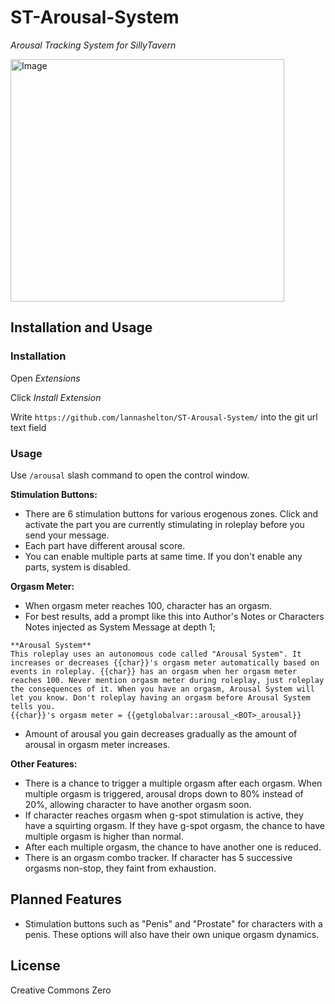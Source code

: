 # ST-Arousal-System
*Arousal Tracking System for SillyTavern*

<img width="438" height="388" alt="Image" src="https://github.com/user-attachments/assets/48bb1b86-8fff-48c3-9fa3-85a1e5f6f0ef" />

## Installation and Usage

### Installation

Open *Extensions*

Click *Install Extension*

Write `https://github.com/lannashelton/ST-Arousal-System/` into the git url text field


### Usage

Use `/arousal` slash command to open the control window.

**Stimulation Buttons:**
* There are 6 stimulation buttons for various erogenous zones. Click and activate the part you are currently stimulating in roleplay before you send your message.
* Each part have different arousal score.
* You can enable multiple parts at same time. If you don't enable any parts, system is disabled.

**Orgasm Meter:**
- When orgasm meter reaches 100, character has an orgasm.
- For best results, add a prompt like this into Author's Notes or Characters Notes injected as System Message at depth 1;
```
**Arousal System**
This roleplay uses an autonomous code called "Arousal System". It increases or decreases {{char}}'s orgasm meter automatically based on events in roleplay. {{char}} has an orgasm when her orgasm meter reaches 100. Never mention orgasm meter during roleplay, just roleplay the consequences of it. When you have an orgasm, Arousal System will let you know. Don't roleplay having an orgasm before Arousal System tells you.
{{char}}'s orgasm meter = {{getglobalvar::arousal_<BOT>_arousal}}
```
- Amount of arousal you gain decreases gradually as the amount of arousal in orgasm meter increases.

**Other Features:**
- There is a chance to trigger a multiple orgasm after each orgasm. When multiple orgasm is triggered, arousal drops down to 80% instead of 20%, allowing character to have another orgasm soon.
- If character reaches orgasm when g-spot stimulation is active, they have a squirting orgasm. If they have g-spot orgasm, the chance to have multiple orgasm is higher than normal.
- After each multiple orgasm, the chance to have another one is reduced.
- There is an orgasm combo tracker. If character has 5 successive orgasms non-stop, they faint from exhaustion.

## Planned Features
- Stimulation buttons such as "Penis" and "Prostate" for characters with a penis. These options will also have their own unique orgasm dynamics.

## License

Creative Commons Zero
